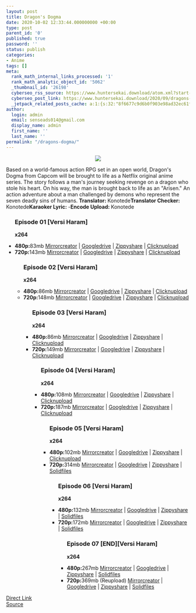 ```yaml
---
layout: post
title: Dragon's Dogma
date: 2020-10-02 12:33:44.000000000 +00:00
type: post
parent_id: '0'
published: true
password: ''
status: publish
categories:
- Anime
tags: []
meta:
  rank_math_internal_links_processed: '1'
  rank_math_analytic_object_id: '5062'
  _thumbnail_id: '26198'
  cyberseo_rss_source: https://www.huntersekai.download/atom.xml?start-index=151&max-results=150
  cyberseo_post_link: https://www.huntersekai.download/2020/09/dragons-dogma.html
  _jetpack_related_posts_cache: a:1:{s:32:"8f6677c9d6b0f903e98ad32ec61f8deb";a:2:{s:7:"expires";i:1653332370;s:7:"payload";a:3:{i:0;a:1:{s:2:"id";i:26242;}i:1;a:1:{s:2:"id";i:26248;}i:2;a:1:{s:2:"id";i:26213;}}}}
author:
  login: admin
  email: senseads014@gmail.com
  display_name: admin
  first_name: ''
  last_name: ''
permalink: "/dragons-dogma/"
---
```

<p> <a class="popup" data-target="39519"></a>
<div dir="ltr" style="text-align: left;" trbidi="on">
<div class="separator" style="clear: both; text-align: center;"><a href="https://1.bp.blogspot.com/-_f2IHxD-7NQ/X2RZqD7HfXI/AAAAAAAAHs8/IJnmP_u8qPcqm_jBvTcSisJni0wblCKwwCLcBGAsYHQ/s0/109068%2B%25281%2529.jp" imageanchor="1" style="margin-left: 1em; margin-right: 1em;"><img border="0" data-original-height="318" data-original-width="225" src="{{ site.baseurl }}/assets/2020/10/109068%2B%25281%2529.jp" /></a></div>
<p>Based on a world-famous action RPG set in an open world, Dragon's Dogma from Capcom will be brought to life as a Netflix original anime series. The story follows a man's journey seeking revenge on a dragon who stole his heart. On his way, the man is brought back to life as an "Arisen." An action adventure about a man challenged by demons who represent the seven deadly sins of humans. <a name="more"></a>
<pekerja><b>Translator: </b><span>Konotede</span><b>Translator Checker: </b><span>Konotede</span><b>Karaoker Lyric: </b><span>-</span><b>Encode Upload: </b><span>Konotede</span></pekerja>
<div class="dl">
<ul />
<h3>Episode 01 [Versi Haram]</h3>
<p><strong>x264</strong>
<li><b>480p:</b><span id="size">83mb</span> <a href="https://apk.miuiku.com/MM9YOuS">Mirrorcreator</a> | <a href="https://apk.miuiku.com/MLbT64Kvj">Googledrive</a> | <a href="https://apk.miuiku.com/6DndDb">Zippyshare</a> | <a href="https://apk.miuiku.com/zkhBMtib">Clicknupload</a></li>
<li><b>720p:</b><span id="size">143mb</span> <a href="https://apk.miuiku.com/C32pIJ">Mirrorcreator</a> | <a href="https://apk.miuiku.com/6ZVNPNS">Googledrive</a> | <a href="https://apk.miuiku.com/LBH9nap4x">Zippyshare</a> | <a href="https://apk.miuiku.com/khUe">Clicknupload</a></li>
<ul />
<h3>Episode 02 [Versi Haram]</h3>
<p><strong>x264</strong>
<li><b>480p:</b><span id="size">86mb</span> <a href="https://apk.miuiku.com/v16i">Mirrorcreator</a> | <a href="https://apk.miuiku.com/dTZ9w">Googledrive</a> | <a href="https://apk.miuiku.com/oWRvK">Zippyshare</a> | <a href="https://apk.miuiku.com/d5B2LGh">Clicknupload</a></li>
<li><b>720p:</b><span id="size">148mb</span> <a href="https://apk.miuiku.com/5X6S">Mirrorcreator</a> | <a href="https://apk.miuiku.com/Kdt6ZrBE">Googledrive</a> | <a href="https://apk.miuiku.com/9BZ7v9cyA">Zippyshare</a> | <a href="https://apk.miuiku.com/5zDUp">Clicknupload</a></li>
<ul />
<h3>Episode 03 [Versi Haram]</h3>
<p><strong>x264</strong>
<li><b>480p:</b><span id="size">86mb</span> <a href="https://apk.miuiku.com/EjyItW4">Mirrorcreator</a> | <a href="https://apk.miuiku.com/G03Qt">Googledrive</a> | <a href="https://apk.miuiku.com/pxVfXDsiiq">Zippyshare</a> | <a href="https://apk.miuiku.com/e71Gq0I">Clicknupload</a></li>
<li><b>720p:</b><span id="size">149mb</span> <a href="https://apk.miuiku.com/NRrmLYPG">Mirrorcreator</a> | <a href="https://apk.miuiku.com/m5f45za">Googledrive</a> | <a href="https://apk.miuiku.com/6I6xz">Zippyshare</a> | <a href="https://apk.miuiku.com/80h3">Clicknupload</a></li>
<ul />
<h3>Episode 04 [Versi Haram]</h3>
<p><strong>x264</strong>
<li><b>480p:</b><span id="size">108mb</span> <a href="https://apk.miuiku.com/cJ5rx3">Mirrorcreator</a> | <a href="https://apk.miuiku.com/sAgFvwqfA4">Googledrive</a> | <a href="https://apk.miuiku.com/PpMwtqmA5I">Zippyshare</a> | <a href="https://apk.miuiku.com/czisc">Clicknupload</a></li>
<li><b>720p:</b><span id="size">187mb</span> <a href="https://apk.miuiku.com/ZnVVO9ttps://apk.miuiku.com/KMcCFF">Mirrorcreator</a> | <a href="#">Googledrive</a> | <a href="https://apk.miuiku.com/HBo49">Zippyshare</a> | <a href="https://apk.miuiku.com/sQdXTG">Clicknupload</a></li>
<ul />
<h3>Episode 05 [Versi Haram]</h3>
<p><strong>x264</strong>
<li><b>480p:</b><span id="size">102mb</span> <a href="https://apk.miuiku.com/t8m0x">Mirrorcreator</a> | <a href="https://apk.miuiku.com/ci6qzqVF5">Googledrive</a> | <a href="https://apk.miuiku.com/AResPaa">Zippyshare</a> | <a href="https://apk.miuiku.com/cmV3j">Clicknupload</a></li>
<li><b>720p:</b><span id="size">314mb</span> <a href="https://semawur.com/Q14jp9HMZ">Mirrorcreator</a> | <a href="https://semawur.com/PBxFbK">Googledrive</a> | <a href="https://semawur.com/H4vkF6Ry">Zippyshare</a> | <a href="https://semawur.com/xKqZWLizxi1">Solidfiles</a></li>
<ul />
<h3>Episode 06 [Versi Haram]</h3>
<p><strong>x264</strong>
<li><b>480p:</b><span id="size">132mb</span> <a href="https://semawur.com/0kkyBI">Mirrorcreator</a> | <a href="https://semawur.com/ZhgUGMyu6ZI">Googledrive</a> | <a href="https://semawur.com/zrgtD2Qw">Zippyshare</a> | <a href="https://semawur.com/eSb93RO">Solidfiles</a></li>
<li><b>720p:</b><span id="size">172mb</span> <a href="https://semawur.com/eYYd3nrcBKR">Mirrorcreator</a> | <a href="https://semawur.com/AiBVq2o">Googledrive</a> | <a href="https://semawur.com/l10YyT">Zippyshare</a> | <a href="https://semawur.com/NGGiLKR">Solidfiles</a></li>
<ul />
<h3>Episode 07 [END][Versi Haram]</h3>
<p><strong>x264</strong>
<li><b>480p:</b><span id="size">267mb</span> <a href="https://semawur.com/OZ1lDxglVUV4">Mirrorcreator</a> | <a href="https://semawur.com/8DnS412AH">Googledrive</a> | <a href="https://semawur.com/8ot2tJ">Zippyshare</a> | <a href="https://semawur.com/jS9za1u">Solidfiles</a></li>
<li><b>720p:</b><span id="size">369mb (Reupload)</span> <a href="https://semawur.com/9dVSkZEUGVE4">Mirrorcreator</a> | <a href="https://semawur.com/l6OBqqpn4iV">Googledrive</a> | <a href="https://semawur.com/cqF1QOb6">Zippyshare</a> | <a href="https://semawur.com/uXlMV1">Solidfiles</a></li>
</div>
</div>
<link rel="stylesheet" href="https://cdnjs.cloudflare.com/ajax/libs/font-awesome/4.7.0/css/font-awesome.min.css" />
<div class="divbtn"> <a href="https://handymansurrender.com/fihup8buzv?key=94550f7ce39444073321dde3b8782f97" class="btn"><i class="fa fa-download"></i> Direct Link</a> <br /><a href="https://www.huntersekai.download/2020/09/dragons-dogma.html">Source</a> </div>
